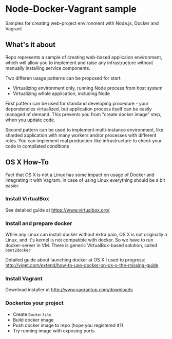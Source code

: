 Node-Docker-Vagrant sample
==========================

Samples for creating web-project environment with Node.js, Docker and Vagrant

## What's it about

Repo represents a sample of creating web-based applicaion environment, which will allow you to implement and raise any infrastructure without manually installing service components.

Two differen usage patterns can be proposed for start:

 - Virtualizing environment only, running Node process from host system
 - Virtualizing whole application, including Node

First pattern can be used for standand developing procedure - your dependencies virtualized, but application process itself can be easily managed of demand. This prevents you from "create docker image" step, when you update code.

Second pattern can be used to implement multi-instance environment, like sharded application with many workers and/or processes with different roles. You can implement real production-like infrastructure to check your code in compilated conditions

## OS X How-To

Fact that OS X is not a Linux has some impact on usage of Docker and integrating it with Vagrant. In case of using Linux everything should be a bit easier.

### Install VirtualBox

See detailed guide at https://www.virtualbox.org/

### Install and prepare docker

While any Linux can install docker without extra pain, OS X is not originally a Linux, and it's kernel is not compatible with docker. So we have to run docker-server in VM. There is generic VirtualBox-based solution, called `boot2docker`

Detailed guide about launching docker at OS X I used to progress: http://viget.com/extend/how-to-use-docker-on-os-x-the-missing-guide

### Install Vagrant

Download installer at http://www.vagrantup.com/downloads

### Dockerize your project

 - Create `Dockerfile`
 - Build docker image
 - Push docker image to repo (hope you registered it?)
 - Try running image with exposing ports
